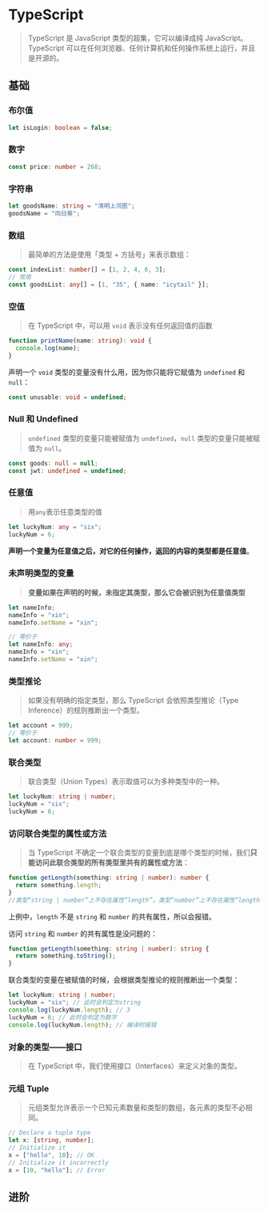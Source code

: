 # TypeScript

> TypeScript 是 JavaScript 类型的超集，它可以编译成纯 JavaScript。TypeScript 可以在任何浏览器、任何计算机和任何操作系统上运行，并且是开源的。

## 基础

### 布尔值

```typescript
let isLogin: boolean = false;
```

### 数字

```typescript
const price: number = 268;
```

### 字符串

```typescript
let goodsName: string = "清明上河图";
goodsName = "向日葵";
```

### 数组

> 最简单的方法是使用「类型 + 方括号」来表示数组：

```typescript
const indexList: number[] = [1, 2, 4, 6, 3];
// 常用
const goodsList: any[] = [1, "35", { name: "icytail" }];
```

### 空值

> 在 TypeScript 中，可以用 `void` 表示没有任何返回值的函数

```typescript
function printName(name: string): void {
  console.log(name);
}
```

声明一个 `void` 类型的变量没有什么用，因为你只能将它赋值为 `undefined` 和 `null`：

```typescript
const unusable: void = undefined;
```

### Null 和 Undefined

> `undefined` 类型的变量只能被赋值为 `undefined`，`null` 类型的变量只能被赋值为 `null`。

```typescript
const goods: null = null;
const jwt: undefined = undefined;
```

### 任意值

> 用`any`表示任意类型的值

```typescript
let luckyNum: any = "six";
luckyNum = 6;
```

**声明一个变量为任意值之后，对它的任何操作，返回的内容的类型都是任意值**。

### 未声明类型的变量

> **变量如果在声明的时候，未指定其类型，那么它会被识别为任意值类型**

```typescript
let nameInfo;
nameInfo = "xin";
nameInfo.setName = "xin";

// 等价于
let nameInfo: any;
nameInfo = "xin";
nameInfo.setName = "xin";
```

### 类型推论

> 如果没有明确的指定类型，那么 TypeScript 会依照类型推论（Type Inference）的规则推断出一个类型。

```typescript
let account = 999;
// 等价于
let account: number = 999;
```

### 联合类型

> 联合类型（Union Types）表示取值可以为多种类型中的一种。

```typescript
let luckyNum: string | number;
luckyNum = "six";
luckyNum = 6;
```

### 访问联合类型的属性或方法

> 当 TypeScript 不确定一个联合类型的变量到底是哪个类型的时候，我们**只能访问此联合类型的所有类型里共有的属性或方法**：

```typescript
function getLength(something: string | number): number {
  return something.length;
}
//类型“string | number”上不存在属性“length”。类型“number”上不存在属性“length”。
```

上例中，`length` 不是 `string` 和 `number` 的共有属性，所以会报错。

访问 `string` 和 `number` 的共有属性是没问题的：

```typescript
function getLength(something: string | number): string {
  return something.toString();
}
```

联合类型的变量在被赋值的时候，会根据类型推论的规则推断出一个类型：

```typescript
let luckyNum: string | number;
luckyNum = "six"; // 此时会判定为string
console.log(luckyNum.length); // 3
luckyNum = 6; // 此时会判定为数字
console.log(luckyNum.length); // 编译时报错
```

### 对象的类型——接口

> 在 TypeScript 中，我们使用接口（Interfaces）来定义对象的类型。

### 元组 Tuple

> 元组类型允许表示一个已知元素数量和类型的数组，各元素的类型不必相同。

```typescript
// Declare a tuple type
let x: [string, number];
// Initialize it
x = ["hello", 10]; // OK
// Initialize it incorrectly
x = [10, "hello"]; // Error
```

## 进阶
